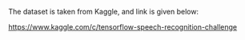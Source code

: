 The dataset is taken from Kaggle, and link is given below: 

https://www.kaggle.com/c/tensorflow-speech-recognition-challenge
